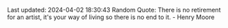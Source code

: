 Last updated: 2024-04-02 18:30:43
Random Quote: There is no retirement for an artist, it's your way of living so there is no end to it. - Henry Moore